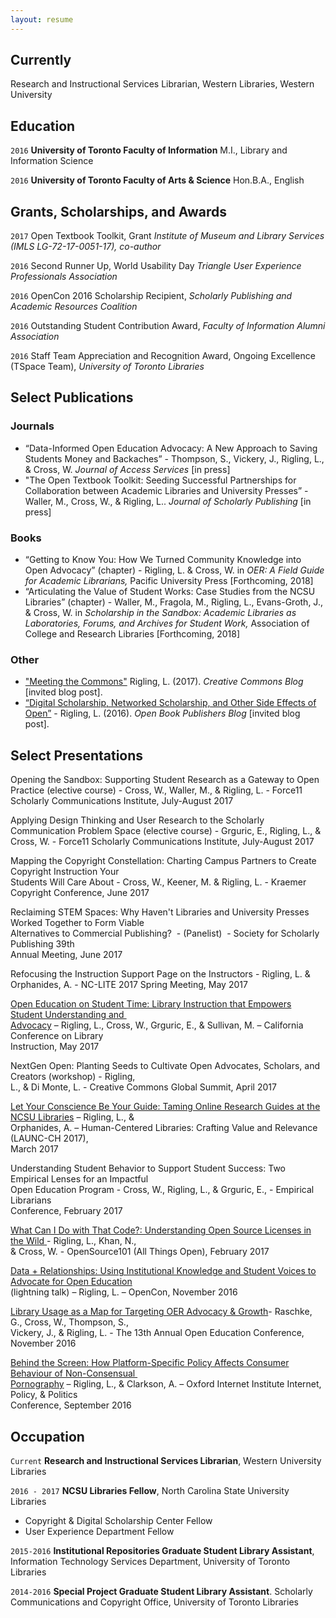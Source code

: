 ```yaml
---
layout: resume
---
```

## Currently
Research and Instructional Services Librarian, Western Libraries, Western University

## Education
`2016`
__University of Toronto Faculty of Information__
M.I., Library and Information Science

`2016`
__University of Toronto Faculty of Arts & Science__
Hon.B.A., English

## Grants, Scholarships, and Awards
`2017` Open Textbook Toolkit, Grant *Institute of Museum and Library Services (IMLS LG-72-17-0051-17), co-author*

`2016` Second Runner Up, World Usability Day *Triangle User Experience Professionals Association*

`2016` OpenCon 2016 Scholarship Recipient, *Scholarly Publishing and Academic Resources Coalition*

`2016`
Outstanding Student Contribution Award, *Faculty of Information Alumni Association*

`2016`
 Staff Team Appreciation and Recognition Award, Ongoing Excellence (TSpace Team), *University of Toronto Libraries*

## Select Publications
### Journals
  - “Data-Informed Open Education Advocacy:  A New Approach to Saving Students Money and  Backaches” - Thompson, S., Vickery, J., Rigling, L., & Cross, W. *Journal of Access Services* [in press]
  - "The Open Textbook Toolkit: Seeding Successful Partnerships for Collaboration between Academic
Libraries and University Presses” - Waller, M., Cross, W., & Rigling, L.. *Journal of Scholarly
Publishing* [in press]
### Books
  - “Getting to Know You: How We Turned Community Knowledge into Open Advocacy” (chapter) - Rigling, L. & Cross, W. in *OER: A Field Guide for Academic Librarians,* Pacific University Press  [Forthcoming, 2018]
  - “Articulating the Value of Student Works: Case Studies from the NCSU Libraries” (chapter) - Waller, M., Fragola, M., Rigling, L., Evans-Groth, J., & Cross, W. in *Scholarship in the Sandbox: Academic Libraries as Laboratories, Forums, and Archives for Student Work,* Association of College and Research Libraries [Forthcoming, 2018]
### Other
  - ["Meeting the Commons"](https://creativecommons.org/2017/05/18/meeting-the-commons/) Rigling, L. (2017). *Creative Commons Blog* [invited blog post].
  - [“Digital Scholarship, Networked Scholarship, and Other Side Effects of Open”](http://blogs.openbookpublishers.com/538-2/) - Rigling, L. (2016). *Open
Book Publishers Blog* [invited blog post].

## Select Presentations
Opening the Sandbox: Supporting Student Research as a Gateway to Open Practice (elective course) - Cross, W., Waller, M., & Rigling, L. - Force11 Scholarly Communications Institute, July-August 2017

Applying Design Thinking and User Research to the Scholarly Communication Problem Space (elective course) - Grguric, E., Rigling, L., & Cross, W. - Force11 Scholarly Communications Institute, July-August 2017

Mapping the Copyright Constellation: Charting Campus Partners to Create Copyright Instruction Your   
Students Will Care About - Cross, W., Keener, M. & Rigling, L. - Kraemer Copyright Conference, June 2017

Reclaiming STEM Spaces: Why Haven't Libraries and University Presses Worked Together to Form Viable   
Alternatives to Commercial Publishing?  - (Panelist)  - Society for Scholarly Publishing 39th   
Annual Meeting, June 2017

Refocusing the Instruction Support Page on the Instructors - Rigling, L. & Orphanides, A. - NC-LITE 2017 Spring Meeting, May 2017

[Open Education on Student Time: Library Instruction that Empowers Student Understanding and   
Advocacy](https://www.google.com/url?q=http://www.cclibinstruction.org/wp-content/uploads/2017/05/CCLI-Presentation-Open-Education-on-Student-Time.pdf&sa=D&ust=1498506478074000&usg=AFQjCNG4f5eQ1M3m85CoOhjwbGO4AhOTzw) – Rigling, L., Cross, W., Grguric, E., & Sullivan, M. – California Conference on Library   
Instruction, May 2017

NextGen Open: Planting Seeds to Cultivate Open Advocates, Scholars, and Creators (workshop) - Rigling,   
L., & Di Monte, L. - Creative Commons Global Summit, April 2017

[Let Your Conscience Be Your Guide: Taming Online Research Guides at the NCSU Libraries](https://www.google.com/url?q=https://www.slideshare.net/LillianRigling/let-your-conscience-be-your-guide-taming-online-research-guides-at-the-ncsu-librariess&sa=D&ust=1498506478077000&usg=AFQjCNGSfc6ynUJz-JJ4lgzd-7hqsrVMEg) – Rigling, L., &   
Orphanides, A. – Human-Centered Libraries: Crafting Value and Relevance (LAUNC-CH 2017),   
March 2017

Understanding Student Behavior to Support Student Success: Two Empirical Lenses for an Impactful   
Open Education Program - Cross, W., Rigling, L., & Grguric, E., - Empirical Librarians   
Conference, February 2017        

[What Can I Do with That Code?: Understanding Open Source Licenses in the Wild](https://www.google.com/url?q=https://www.slideshare.net/LillianRigling/what-can-i-do-with-that-code-understanding-open-source-licenses&sa=D&ust=1498506478080000&usg=AFQjCNHxFXCPDfNY4WtQ4XZJNbM3CYmf3w)[ ](https://www.google.com/url?q=https://www.slideshare.net/LillianRigling/what-can-i-do-with-that-code-understanding-open-source-licenses&sa=D&ust=1498506478081000&usg=AFQjCNFwtwq-c8SY_4jUk8zQkLtho9Lffw)- Rigling, L., Khan, N.,   
& Cross, W. - OpenSource101 (All Things Open), February 2017

[Data + Relationships: Using Institutional Knowledge and Student Voices to Advocate for Open Education](https://www.google.com/url?q=http://www.slideshare.net/RightToResearch/data-relationships-using-institutional-knowledge-and-student-voices-to-advocate-for-open-education-lillian-rigling-opencon-2016&sa=D&ust=1498506478084000&usg=AFQjCNEmGmbauz-bjgy-NLWOTlyTc-OstA)   
(lightning talk) – Rigling, L. – OpenCon, November 2016

[Library Usage as a Map for Targeting OER Advocacy & Growth](https://www.google.com/url?q=http://www.slideshare.net/GregRaschke/library-usage-as-a-map-for-targeting-open-educational-resource-advocacy&sa=D&ust=1498506478086000&usg=AFQjCNEilQH8TCViejzMDJSfqFKrR2QoPg)- Raschke, G., Cross, W., Thompson, S.,   
Vickery, J., & Rigling, L. - The 13th Annual Open Education Conference, November 2016

[Behind the Screen: How Platform-Specific Policy Affects Consumer Behaviour of Non-Consensual   
Pornography](https://www.google.com/url?q=http://ipp.oii.ox.ac.uk/2016/programme-2016/track-b-governance/user-behaviour-ii/lillian-rigling-amelia-clarkson-behind&sa=D&ust=1498506478088000&usg=AFQjCNG-JPyb-lc-MlPKmQsc8j9PYI896Q) – Rigling, L., & Clarkson, A. – Oxford Internet Institute Internet, Policy, & Politics   
Conference, September 2016

## Occupation

`Current`
__Research and Instructional Services Librarian__, Western University Libraries

`2016 - 2017`
__NCSU Libraries Fellow__, North Carolina State University Libraries

- Copyright & Digital Scholarship Center Fellow
- User Experience Department Fellow

`2015-2016`
__Institutional Repositories Graduate Student Library Assistant__, Information Technology Services Department, University of Toronto Libraries

`2014-2016`
__Special Project Graduate Student Library Assistant__. Scholarly Communications and Copyright Office, University of Toronto Libraries



<!-- ### Footer

Last updated: May 2013 -->
